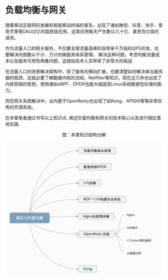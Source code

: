 # 负载均衡与网关

随着移动互联网的发展和智能移动终端的普及，出现了诸如微信、抖音、快手、爱奇艺等等DAU过亿的国民级应用，这类应用每天产生数以几十亿、甚至百亿级的请求。

作为流量入口的网关服务，不仅要支撑流量高峰阶段带来千万级的QPS并发，也要解决内部数以千计、万计的微服务体系管理。 解决这种问题，考虑均衡流量成本以及服务可用性两重问题，这就给技术人员带来了非常大的挑战

在流量入口的场景解决架构中，除了服务的横向扩展，也要清楚如何解决单台服务器的瓶颈，这就必要了解数据内核的流经、Netfilter等知识，而在近几年也出现了内核旁路的思想，使用诸如eBPF、DPDK也能大幅提高Linux系统数据包处理的能力。

而在网关系统解决中，业内基于OpenResty也出现了如Kong、APISIX等等非常优秀的开源系统。

在本章笔者通过书写以上知识点, 阐述负载均衡和网关的技术核心以及进行相应落地实践.

<div  align="center">
	<p>图：本章知识结构分解</p>
	<img src="/assets/chapter3/intro.png" width = "600"  align=center />
</div>

